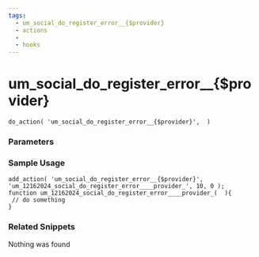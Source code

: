 ```yaml
---
tags: 
  - um_social_do_register_error__{$provider}
  - actions
  - 
  - hooks
---
```

# um\_social\_do\_register\_error\_\_{$provider}

``` php:no-line-numbers
do_action( 'um_social_do_register_error__{$provider}',  )
```
<div class='hook-sep'></div>

### Parameters

<div class='hook-sep'></div>



### Sample Usage

``` php:no-line-numbers
add_action( 'um_social_do_register_error__{$provider}', 'um_12162024_social_do_register_error____provider_', 10, 0 );
function um_12162024_social_do_register_error____provider_(  ){
 // do something
}
```
<div class='hook-sep'></div>



### Related Snippets

Nothing was found

